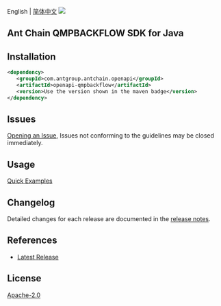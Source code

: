 English | [简体中文](README-CN.md)
![](https://aliyunsdk-pages.alicdn.com/icons/AlibabaCloud.svg)

## Ant Chain QMPBACKFLOW SDK for Java

## Installation

```xml
<dependency>
   <groupId>com.antgroup.antchain.openapi</groupId>
   <artifactId>openapi-qmpbackflow</artifactId>
   <version>Use the version shown in the maven badge</version>
</dependency>
```

## Issues
[Opening an Issue](https://github.com/alipay/antchain-openapi-prod-sdk/issues/new), Issues not conforming to the guidelines may be closed immediately.

## Usage
[Quick Examples](https://github.com/alipay/antchain-openapi-prod-sdk/blob/master/docs/0-Examples-EN.md#quick-examples)

## Changelog
Detailed changes for each release are documented in the [release notes](./ChangeLog.txt).

## References
* [Latest Release](https://github.com/alipay/antchain-openapi-prod-sdk/)

## License
[Apache-2.0](http://www.apache.org/licenses/LICENSE-2.0)
